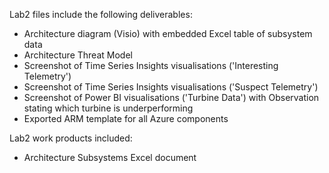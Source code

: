 Lab2 files include the following deliverables:

- Architecture diagram (Visio) with embedded Excel table of subsystem data
- Architecture Threat Model
- Screenshot of Time Series Insights visualisations ('Interesting Telemetry')
- Screenshot of Time Series Insights visualisations ('Suspect Telemetry')
- Screenshot of Power BI visualisations ('Turbine Data') with Observation stating which turbine is underperforming
- Exported ARM template for all Azure components

Lab2 work products included:

- Architecture Subsystems Excel document
